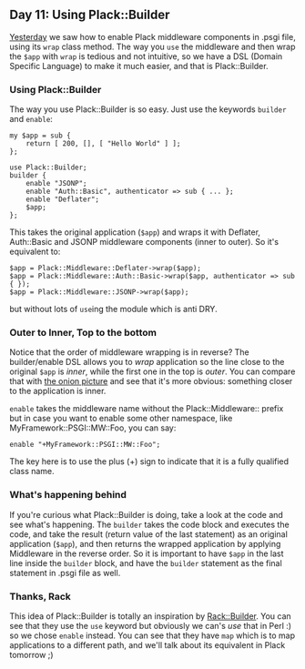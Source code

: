## Day 11: Using Plack::Builder

[Yesterday](http://advent.plackperl.org/2009/12/day-10-using-plack-middleware.html) we saw how to enable Plack middleware components in .psgi file, using its `wrap` class method. The way you `use` the middleware and then wrap the `$app` with `wrap` is tedious and not intuitive, so we have a DSL (Domain Specific Language) to make it much easier, and that is Plack::Builder.

### Using Plack::Builder

The way you use Plack::Builder is so easy. Just use the keywords `builder` and `enable`:

    my $app = sub { 
        return [ 200, [], [ "Hello World" ] ];
    };
    
    use Plack::Builder;
    builder {
        enable "JSONP";
        enable "Auth::Basic", authenticator => sub { ... };
        enable "Deflater";
        $app;
    };

This takes the original application (`$app`) and wraps it with Deflater, Auth::Basic and JSONP middleware components (inner to outer). So it's equivalent to:

    $app = Plack::Middleware::Deflater->wrap($app);
    $app = Plack::Middleware::Auth::Basic->wrap($app, authenticator => sub { });
    $app = Plack::Middleware::JSONP->wrap($app);

but without lots of `use`ing the module which is anti DRY.

### Outer to Inner, Top to the bottom

Notice that the order of middleware wrapping is in reverse? The builder/enable DSL allows you to *wrap* application so the line close to the original `$app` is *inner*, while the first one in the top is *outer*. You can compare that with [the onion picture](http://pylonshq.com/docs/en/0.9.7/_images/pylons_as_onion.png) and see that it's more obvious: something closer to the application is inner.

`enable` takes the middleware name without the Plack::Middleware:: prefix but in case you want to enable some other namespace, like MyFramework::PSGI::MW::Foo, you can say:

    enable "+MyFramework::PSGI::MW::Foo";

The key here is to use the plus (+) sign to indicate that it is a fully qualified class name.

### What's happening behind

If you're curious what Plack::Builder is doing, take a look at the code and see what's happening. The `builder` takes the code block and executes the code, and take the result (return value of the last statement) as an original application (`$app`), and then returns the wrapped application by applying Middleware in the reverse order. So it is important to have `$app` in the last line inside the `builder` block, and have the `builder` statement as the final statement in .psgi file as well.

### Thanks, Rack

This idea of Plack::Builder is totally an inspiration by [Rack::Builder](http://m.onkey.org/2008/11/18/ruby-on-rack-2-rack-builder). You can see that they use the `use` keyword but obviously we can's *use* that in Perl :) so we chose `enable` instead. You can see that they have `map` which is to map applications to a different path, and we'll talk about its equivalent in Plack tomorrow ;)
